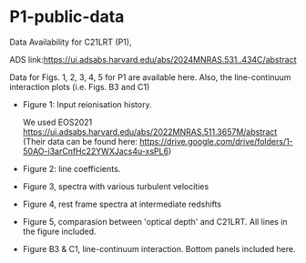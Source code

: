# P1-public-data

Data Availability for C21LRT (P1),  


ADS link:https://ui.adsabs.harvard.edu/abs/2024MNRAS.531..434C/abstract

Data for Figs. 1, 2, 3, 4, 5 for P1 are available here.
Also, the line-continuum interaction plots (i.e. Figs. B3 and C1)

- Figure 1: Input reionisation history.

  We used EOS2021 https://ui.adsabs.harvard.edu/abs/2022MNRAS.511.3657M/abstract (Their data can be found here: https://drive.google.com/drive/folders/1-50AO-i3arCnfHc22YWXJacs4u-xsPL6) 
- Figure 2: line coefficients. 
- Figure 3, spectra with various turbulent velocities
- Figure 4, rest frame spectra at intermediate redshifts
- Figure 5, comparasion between 'optical depth' and C21LRT. All lines in the figure included.
- Figure B3 & C1, line-continuum interaction. Bottom panels included here.

